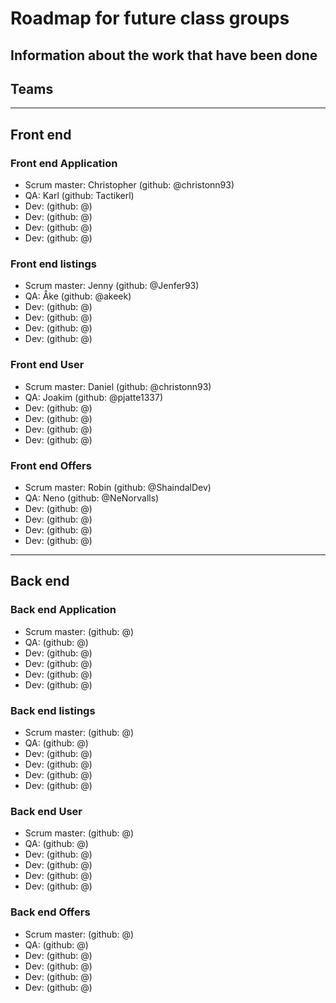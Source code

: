 # Roadmap for future class groups

## Information about the work that have been done

## Teams

---

## Front end

### Front end Application

- Scrum master: Christopher (github: @christonn93)
- QA: Karl (github: Tactikerl)
- Dev: (github: @)
- Dev: (github: @)
- Dev: (github: @)
- Dev: (github: @)

### Front end listings

- Scrum master: Jenny (github: @Jenfer93)
- QA: Åke (github: @akeek)
- Dev: (github: @)
- Dev: (github: @)
- Dev: (github: @)
- Dev: (github: @)

### Front end User

- Scrum master: Daniel (github: @christonn93)
- QA: Joakim (github: @pjatte1337)
- Dev: (github: @)
- Dev: (github: @)
- Dev: (github: @)
- Dev: (github: @)

### Front end Offers

- Scrum master: Robin (github: @ShaindalDev)
- QA: Neno (github: @NeNorvalls)
- Dev: (github: @)
- Dev: (github: @)
- Dev: (github: @)
- Dev: (github: @)

---

## Back end

### Back end Application

- Scrum master:  (github: @)
- QA: (github: @)
- Dev: (github: @)
- Dev: (github: @)
- Dev: (github: @)
- Dev: (github: @)

### Back end listings

- Scrum master:  (github: @)
- QA: (github: @)
- Dev: (github: @)
- Dev: (github: @)
- Dev: (github: @)
- Dev: (github: @)

### Back end User

- Scrum master:  (github: @)
- QA: (github: @)
- Dev: (github: @)
- Dev: (github: @)
- Dev: (github: @)
- Dev: (github: @)

### Back end Offers

- Scrum master:  (github: @)
- QA: (github: @)
- Dev: (github: @)
- Dev: (github: @)
- Dev: (github: @)
- Dev: (github: @)
